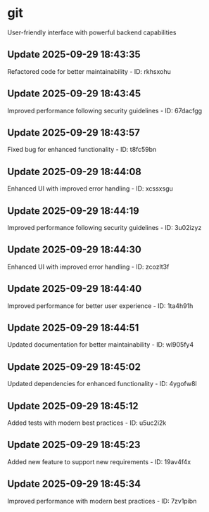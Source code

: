 # git
User-friendly interface with powerful backend capabilities

## Update 2025-09-29 18:43:35
Refactored code for better maintainability - ID: rkhsxohu


## Update 2025-09-29 18:43:45
Improved performance following security guidelines - ID: 67dacfgg


## Update 2025-09-29 18:43:57
Fixed bug for enhanced functionality - ID: t8fc59bn


## Update 2025-09-29 18:44:08
Enhanced UI with improved error handling - ID: xcssxsgu


## Update 2025-09-29 18:44:19
Improved performance following security guidelines - ID: 3u02izyz


## Update 2025-09-29 18:44:30
Enhanced UI with improved error handling - ID: zcozlt3f


## Update 2025-09-29 18:44:40
Improved performance for better user experience - ID: 1ta4h91h


## Update 2025-09-29 18:44:51
Updated documentation for better maintainability - ID: wl905fy4


## Update 2025-09-29 18:45:02
Updated dependencies for enhanced functionality - ID: 4ygofw8l


## Update 2025-09-29 18:45:12
Added tests with modern best practices - ID: u5uc2i2k


## Update 2025-09-29 18:45:23
Added new feature to support new requirements - ID: 19av4f4x


## Update 2025-09-29 18:45:34
Improved performance with modern best practices - ID: 7zv1pibn

